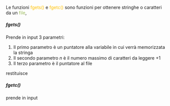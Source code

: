Le funzioni <font color="#ffc000">fgets()</font> e <font color="#ffc000">fgetc()</font> sono funzioni per ottenere stringhe o caratteri da un <font color="#9bbb59">file</font>, 


##### fgets()

Prende in input 3 parametri:
1. Il primo parametro è un puntatore alla variabile in cui verrà memorizzata la stringa
2. Il secondo parametro $n$ è il numero massimo di caratteri da leggere +1
3. Il terzo parametro è il puntatore al file

restituisce 

##### fgetc()

prende in input